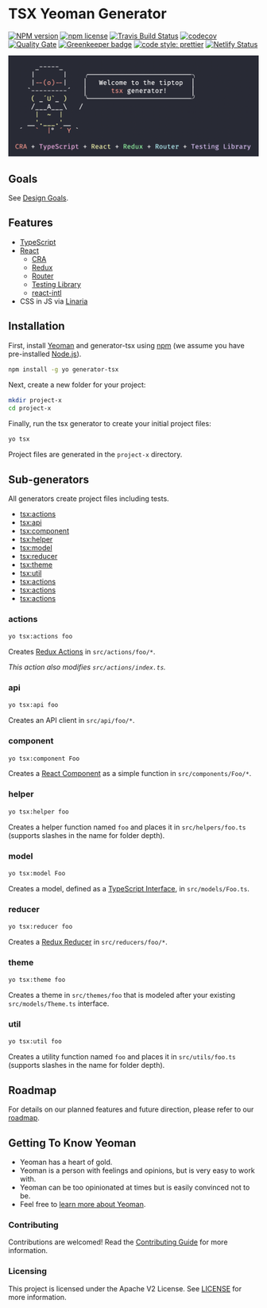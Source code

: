 # TSX Yeoman Generator

[![NPM version](http://img.shields.io/npm/v/generator-tsx.svg?style=flat)](https://www.npmjs.org/package/generator-tsx)
[![npm license](http://img.shields.io/npm/l/generator-tsx.svg?style=flat-square)](https://www.npmjs.org/package/generator-tsx)
[![Travis Build Status](https://travis-ci.com/adobe/generator-tsx.svg?branch=master)](https://travis-ci.com/adobe/generator-tsx)
[![codecov](https://codecov.io/gh/adobe/generator-tsx/branch/master/graph/badge.svg)](https://codecov.io/gh/adobe/generator-tsx)
[![Quality Gate](https://sonarcloud.io/api/project_badges/measure?project=adobe_generator-tsx&metric=alert_status)](https://sonarcloud.io/dashboard/index/adobe_generator-tsx)
[![Greenkeeper badge](https://badges.greenkeeper.io/adobe/generator-tsx.svg)](https://greenkeeper.io/)
[![code style: prettier](https://img.shields.io/badge/code_style-prettier-ff69b4.svg)](https://github.com/prettier/prettier)
[![Netlify Status](https://api.netlify.com/api/v1/badges/ac39aa76-5042-44ed-959b-8244ddb23ae9/deploy-status)](https://app.netlify.com/sites/generator-tsx/deploys)

![screenshot](screenshot.png)

## Goals

See [Design Goals](https://github.com/adobe/generator-tsx/wiki/Design-Goals).

## Features

- [TypeScript](http://www.typescriptlang.org/)
- [React](https://reactjs.org/)
  - [CRA](https://facebook.github.io/create-react-app/)
  - [Redux](https://react-redux.js.org/)
  - [Router](https://github.com/ReactTraining/react-router)
  - [Testing Library](https://github.com/testing-library/react-testing-library#react-testing-library)
  - [react-intl](https://github.com/formatjs/react-intl)
- CSS in JS via [Linaria](https://linaria.now.sh/)

## Installation

First, install [Yeoman](http://yeoman.io) and generator-tsx using
[npm](https://www.npmjs.com/) (we assume you have pre-installed
[Node.js](https://nodejs.org/)).

```bash
npm install -g yo generator-tsx
```

Next, create a new folder for your project:

```bash
mkdir project-x
cd project-x
```

Finally, run the tsx generator to create your initial project files:

```bash
yo tsx
```

Project files are generated in the `project-x` directory.

## Sub-generators

All generators create project files including tests.

- [tsx:actions](#actions)
- [tsx:api](#api)
- [tsx:component](#component)
- [tsx:helper](#helper)
- [tsx:model](#model)
- [tsx:reducer](#reducer)
- [tsx:theme](#theme)
- [tsx:util](#util)
- [tsx:actions](#actions)
- [tsx:actions](#actions)
- [tsx:actions](#actions)

### actions

```bash
yo tsx:actions foo
```

Creates [Redux Actions](https://redux.js.org/basics/actions) in
`src/actions/foo/*`.

_This action also modifies `src/actions/index.ts`._

### api

```bash
yo tsx:api foo
```

Creates an API client in `src/api/foo/*`.

### component

```bash
yo tsx:component Foo
```

Creates a [React Component](https://reactjs.org/docs/components-and-props.html)
as a simple function in `src/components/Foo/*`.

### helper

```bash
yo tsx:helper foo
```

Creates a helper function named `foo` and places it in `src/helpers/foo.ts`
(supports slashes in the name for folder depth).

### model

```bash
yo tsx:model Foo
```

Creates a model, defined as a
[TypeScript Interface](http://www.typescriptlang.org/docs/handbook/interfaces.html),
in `src/models/Foo.ts`.

### reducer

```bash
yo tsx:reducer foo
```

Creates a [Redux Reducer](https://redux.js.org/basics/reducers) in
`src/reducers/foo/*`.

### theme

```bash
yo tsx:theme foo
```

Creates a theme in `src/themes/foo` that is modeled after your existing
`src/models/Theme.ts` interface.

### util

```bash
yo tsx:util foo
```

Creates a utility function named `foo` and places it in `src/utils/foo.ts`
(supports slashes in the name for folder depth).

## Roadmap

For details on our planned features and future direction, please refer to our
[roadmap](https://github.com/adobe/generator-tsx/wiki/Roadmap).

## Getting To Know Yeoman

- Yeoman has a heart of gold.
- Yeoman is a person with feelings and opinions, but is very easy to work with.
- Yeoman can be too opinionated at times but is easily convinced not to be.
- Feel free to [learn more about Yeoman](http://yeoman.io/).

### Contributing

Contributions are welcomed! Read the
[Contributing Guide](.github/CONTRIBUTING.md) for more information.

### Licensing

This project is licensed under the Apache V2 License. See [LICENSE](LICENSE) for
more information.
